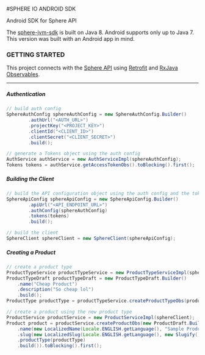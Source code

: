 #SPHERE IO ANDROID SDK

Android SDK for Sphere API

The [sphere-jvm-sdk](https://github.com/sphereio/sphere-jvm-sdk) is built on Java 8. Android supports only up to Java 7.
This version was built with an Android app in mind.

### GETTING STARTED ###

This project connects with the [Sphere API](http://dev.sphere.io/dev) using [Retrofit](http://square.github.io/retrofit/) and [RxJava Observables](https://github.com/ReactiveX/RxJava).

----
##### Authentication #####
```java
// build auth config
SphereAuthConfig sphereAuthConfig = new SphereAuthConfig.Builder()
        .authUrl("<AUTH_URL>")
        .projectKey("<PROJECT_KEY>")
        .clientId("<CLIENT_ID>")
        .clientSecret("<CLIENT_SECRET>")
        .build();

// generate a Tokens object using the auth config
AuthService authService = new AuthServiceImpl(sphereAuthConfig);
Tokens tokens = authService.getAccessTokenObs().toBlocking().first();
```

##### Building the Client #####
```java
// build the API configuration object using the auth config and the tokens object
SphereApiConfig sphereApiConfig = new SphereApiConfig.Builder()
        .apiUrl("<API_ENDPOINT_URL>")
        .authConfig(sphereAuthConfig)
        .tokens(tokens)
        .build();

// build the client
SphereClient sphereClient = new SphereClient(sphereApiConfig);
```

##### Creating a Product #####
```java
// create a product type
ProductTypeService productTypeService = new ProductTypeServiceImpl(sphereClient);
ProductTypeDraft productTypeDraft = new ProductTypeDraft.Builder()
    .name("Cheap Product")
    .description("So cheap lol")
    .build();
ProductType productType = productTypeService.createProductTypeObs(productTypeDraft).toBlocking().first();

// create a product using the new product type
ProductService productService = new ProductServiceImpl(sphereClient);
Product product = productService.createProductObs(new ProductDraft.Builder()
    .name(new LocalizedName(Locale.ENGLISH.getLanguage(), "Sample Product"))
    .slug(new LocalizedSlug(Locale.ENGLISH.getLanguage(), new Slugify().slugify("Sample Product 1")))
    .productType(productType)
    .build()).toBlocking().first();
```
